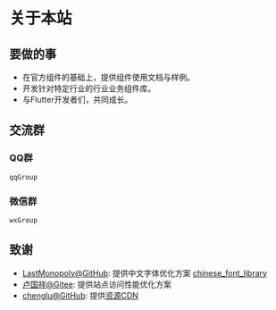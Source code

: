 # 关于本站
## 要做的事
- 在官方组件的基础上，提供组件使用文档与样例。
- 开发针对特定行业的行业业务组件库。
- 与Flutter开发者们，共同成长。

## 交流群
### QQ群
```withCodeWidget
qqGroup
```
### 微信群
```withCodeWidget
wxGroup
```

## 致谢
- [LastMonopoly@GitHub](https://github.com/LastMonopoly/chinese_font_library): 提供中文字体优化方案 [chinese_font_library](https://pub.flutter-io.cn/packages/chinese_font_library)
- [卢国祥@Gitee](https://gitee.com/noob-coder): 提供站点访问性能优化方案
- [chenglu@GitHub](https://github.com/chenglu): 提供[资源CDN](https://github.com/cfug/files.flutter-io.cn)